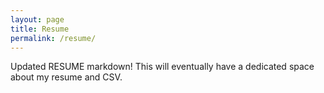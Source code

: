 ```yaml
---
layout: page
title: Resume
permalink: /resume/
---
```


Updated RESUME markdown!  This will eventually have a dedicated
space about my resume and CSV.
